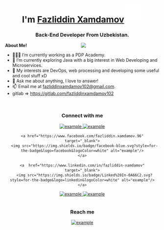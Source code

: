 <h1 align="center">I'm <a href="https://github.com/fazliddinxamdamov">Fazliddin Xamdamov<a><img src="https://github.com/Kathryn-Jie/Kathryn-Jie/blob/main/wave.gif" width="60px"/></h1>
<h3 font-size="20" align="center">Back-End Developer From Uzbekistan.</h3>
<img align="right" style="width:16rem; height:auto" src="https://cdn.dribbble.com/users/1292677/screenshots/6139167/media/fcf7fd0c619bb87706533079240915f3.gif"/>

**About Me!**

- 👨🏽‍💻 I’m currently working as a PDP Academy.
- 🌱 I’m currently exploring Java with a big interest in Web Developing and Microservices. 
- 🤔 My interests are DevOps, web processing and developing some useful and cool stuff xD
- 💬 Ask me about anything, I love to answer!
- 📫 Email me at [fazliddinxamdamov102@gmail.com](fazliddinxadamov102@gmail.com).
- gitlab => https://gitlab.com/fazliddinxamdamov102

<br/>
<h3 align="center">Connect with me</h3>

<div style="margin-top:10px" align="center">
  <div>
    <a  href="https://dev.to/fazliddinxamdamov" target="_blank">
      <img src="https://img.shields.io/badge/DEV.to-0A0A0A.svg?style=for-the-badge&logo=devdotto&logoColor=white" alt="example"/>
    </a>
    <a href="https://fazliddinxamdamov.medium.com/" target="_blank">
      <img src="https://img.shields.io/badge/medium-000000.svg?style=for-the-badge&logo=medium&logoColor=white" alt="example"/>
    </a>
    
    <a href="https://www.facebook.com/fazliddin.xamdamov.96" target="_blank">
      <img src="https://img.shields.io/badge/facebook-blue.svg?style=for-the-badge&logo=facebook&logoColor=white" alt="example"/>
    </a>
    
    <a  href="https://www.linkedin.com/in/fazliddin-xamdamov" target="_blank">
      <img src="https://img.shields.io/badge/Linked%20In-0A66C2.svg?style=for-the-badge&logo=linkedin&logoColor=white" alt="example"/>
    </a>
  </div>
  
  <div>
    <a href="https://www.hackerrank.com/fxamdamov3" target="_blank">
      <img src="https://img.shields.io/badge/Hackerrank-00EA64.svg?style=for-the-badge&logo=hackerrank&logoColor=black" alt="example"/>
    </a>
    <a href="https://leetcode.com/fazliddinxamdamov" target="_blank">
      <img src="https://img.shields.io/badge/LeetCode-FFA116.svg?style=for-the-badge&logo=leetcode&logoColor=black" alt="example"/>
    </a>
  </div>
</div>

<br/>

<h3 align="center">Reach me</h3>

<p align="center">
  <a  href="https://t.me/faz1iddin" target="_blank">
    <img src="https://img.shields.io/badge/Telegram-26A5E4.svg?style=for-the-badge&logo=telegram&logoColor=white" alt="example"/>
  </a>
</p>


